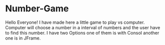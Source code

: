 # Number-Game

Hello Everyone!
I have made here a little game to play vs computer. Computer will choose a number in a interval of numbers and the user have to find this number. I have two Options one of them is with Consol another one is in JFrame. 

